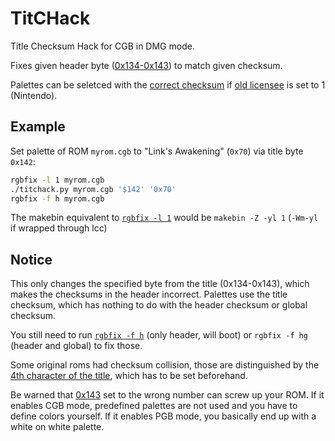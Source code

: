 # TitCHack
Title Checksum Hack for CGB in DMG mode.

Fixes given header byte ([0x134-0x143](https://gbdev.io/pandocs/The_Cartridge_Header.html#0134-0143---title)) to match given checksum.

Palettes can be seletced with the [correct checksum](https://tcrf.net/Notes:Game_Boy_Color_Bootstrap_ROM) if [old licensee](https://gbdev.io/pandocs/The_Cartridge_Header.html#014b---old-licensee-code) is set to 1 (Nintendo).

## Example
Set palette of ROM `myrom.cgb` to "Link's Awakening" (`0x70`) via title byte `0x142`:

```sh
rgbfix -l 1 myrom.cgb
./titchack.py myrom.cgb '$142' '0x70'
rgbfix -f h myrom.cgb
```

The makebin equivalent to [`rgbfix -l 1`](https://rgbds.gbdev.io/docs/v0.5.1/rgbfix.1#l_2) would be `makebin -Z -yl 1` (`-Wm-yl` if wrapped through lcc)
## Notice
This only changes the specified byte from the title (0x134-0x143), which makes the checksums in the header incorrect. Palettes use the title checksum, which has nothing to do with the header checksum or global checksum.

You still need to run [`rgbfix -f h`](https://rgbds.gbdev.io/docs/v0.5.1/rgbfix.1#f) (only header, will boot) or `rgbfix -f hg` (header and global) to fix those.

Some original roms had checksum collision, those are distinguished by the [4th character of the title](https://github.com/ISSOtm/gb-bootroms/blob/6232573bc6592df17cdbce878c418e79d8355b68/src/cgb.asm#L1273), which has to be set beforehand.

Be warned that [0x143](https://gbdev.io/pandocs/The_Cartridge_Header.html#0143---cgb-flag) set to the wrong number can screw up your ROM. If it enables CGB mode, predefined palettes are not used and you have to define colors yourself. If it enables PGB mode, you basically end up with a white on white palette.
